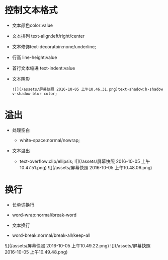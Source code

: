 # 控制文本格式

 - 文本颜色color:value
 - 文本排列 text-align:left/right/center

 - 文本修饰text-decoratoin:none/underline;

 - 行高 line-height:value

 - 首行文本缩进 text-indent:value

 - 文本阴影

       ![](/assets/屏幕快照 2016-10-05 上午10.46.31.png)text-shadow:h-shadow v-shadow blur color;

# 溢出

 - 处理空白

   - white-space:normal/nowrap;

 - 文本溢出

   - text-overflow:clip/ellipsis;
![](/assets/屏幕快照 2016-10-05 上午10.47.51.png)
![](/assets/屏幕快照 2016-10-05 上午10.48.06.png)

# 换行

 - 长单词换行

  - word-wrap:normal/break-word

 - 文本换行

  - word-break:normal/break-all/keep-all

 ![](/assets/屏幕快照 2016-10-05 上午10.49.22.png)
 ![](/assets/屏幕快照 2016-10-05 上午10.49.48.png)